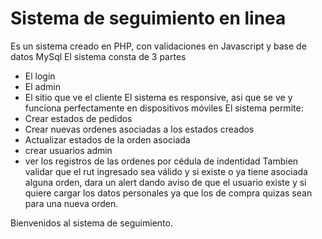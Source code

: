
# Sistema de seguimiento en linea

Es un sistema creado en PHP, con validaciones en Javascript y base de datos MySql
El sistema consta de 3 partes
- El login
- El admin
- El sitio que ve el cliente
El sistema es responsive, asi que se ve y funciona perfectamente en dispositivos móviles
El sistema permite:
- Crear estados de pedidos
- Crear nuevas ordenes asociadas a los estados creados
- Actualizar estados de la orden asociada
- crear usuarios admin
- ver los registros de las ordenes por cédula de indentidad
Tambien validar que el rut ingresado sea válido y si existe o ya tiene asociada alguna orden, dara un alert dando aviso de que el usuario existe y si quiere cargar los datos personales ya que los de compra quizas sean para una nueva orden.

Bienvenidos al sistema de seguimiento.

